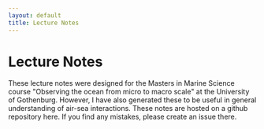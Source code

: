 ```yaml
---
layout: default
title: Lecture Notes
---
```


# Lecture Notes

These lecture notes were designed for the Masters in Marine Science course "Observing the ocean from micro to macro scale" at the University of Gothenburg. However, I have also generated these to be useful in general understanding of air-sea interactions. These notes are hosted on a github repository here. If you find any mistakes, please create an issue there. 